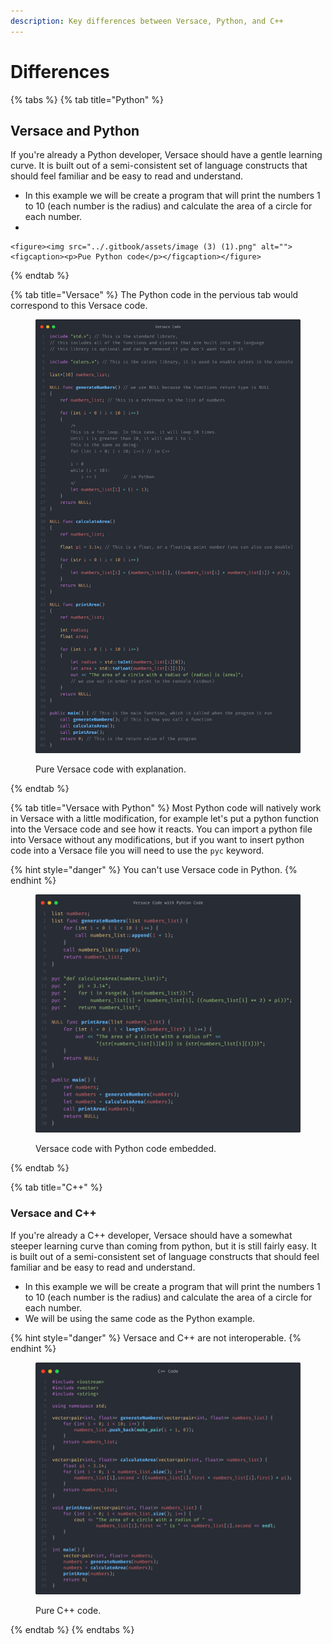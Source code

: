 ```yaml
---
description: Key differences between Versace, Python, and C++
---
```


# Differences

{% tabs %}
{% tab title="Python" %}
## Versace and Python

If you're already a Python developer, Versace should have a gentle learning curve. It is built out of a semi-consistent set of language constructs that should feel familiar and be easy to read and understand.

* In this example we will be create a program that will print the numbers 1 to 10 (each number is the radius) and calculate the area of a circle for each number.
*

    <figure><img src="../.gitbook/assets/image (3) (1).png" alt=""><figcaption><p>Pue Python code</p></figcaption></figure>
{% endtab %}

{% tab title="Versace" %}
The Python code in the pervious tab would correspond to this Versace code.

<figure><img src="../.gitbook/assets/image (3).png" alt=""><figcaption><p>Pure Versace code with explanation.</p></figcaption></figure>


{% endtab %}

{% tab title="Versace with Python" %}
Most Python code will natively work in Versace with a little modification, for example let's put a python function into the Versace code and see how it reacts. You can import a python file into Versace without any modifications, but if you want to insert python code into a Versace file you will need to use the `pyc` keyword.

{% hint style="danger" %}
You can't use Versace code in Python.
{% endhint %}

<figure><img src="../.gitbook/assets/image (8).png" alt=""><figcaption><p>Versace code with Python code embedded.</p></figcaption></figure>
{% endtab %}

{% tab title="C++" %}
### Versace and C++

If you're already a C++ developer, Versace should have a somewhat steeper learning curve than coming from python, but it is still fairly easy. It is built out of a semi-consistent set of language constructs that should feel familiar and be easy to read and understand.

* In this example we will be create a program that will print the numbers 1 to 10 (each number is the radius) and calculate the area of a circle for each number.
* We will be using the same code as the Python example.

{% hint style="danger" %}
Versace and C++ are not interoperable.
{% endhint %}

<figure><img src="../.gitbook/assets/image (2) (1).png" alt=""><figcaption><p>Pure C++ code.</p></figcaption></figure>
{% endtab %}
{% endtabs %}
